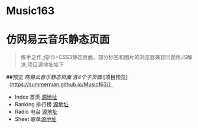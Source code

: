 # Music163
 
# 仿网易云音乐静态页面

  > 练手之作,纯H5+CSS3静态页面，部分标签和图片的浏览器兼容问题用JS解决,项目源地址如下
 
 
##预览
*网易云音乐静态页面* _含4个子页面_ [项目预览]（https://summernian.github.io/Music163/）
* Index 首页 [源地址](http://music.163.com/#/discover)
* Ranking 排行榜 [源地址](http://music.163.com/#/discover/toplist)
* Radio 电台 [源地址](http://music.163.com/#/discover/djradio)
* Sheet 歌单[源地址](http://music.163.com/#/discover/playlist)
